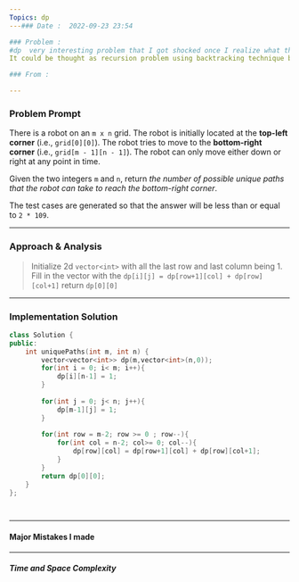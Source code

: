 ```yaml
---
Topics: dp
---### Date :  2022-09-23 23:54

### Problem : 
#dp  very interesting problem that I got shocked once I realize what the solution is.
It could be thought as recursion problem using backtracking technique but  if you use bottom up dp approach, it can be really efficient yet very easy to understand.

### From :

---
```

### Problem Prompt
There is a robot on an `m x n` grid. The robot is initially located at the **top-left corner** (i.e., `grid[0][0]`). The robot tries to move to the **bottom-right corner** (i.e., `grid[m - 1][n - 1]`). The robot can only move either down or right at any point in time.

Given the two integers `m` and `n`, return _the number of possible unique paths that the robot can take to reach the bottom-right corner_.

The test cases are generated so that the answer will be less than or equal to `2 * 109`.


---
### Approach & Analysis
>Initialize 2d `vector<int>` with all the last row and last column being 1. Fill in the vector with the `dp[i][j] = dp[row+1][col] + dp[row][col+1]`
>return `dp[0][0]` 

---
### Implementation Solution
```cpp
class Solution {
public:
    int uniquePaths(int m, int n) {
        vector<vector<int>> dp(m,vector<int>(n,0));
        for(int i = 0; i< m; i++){
            dp[i][n-1] = 1;
        }
        
        for(int j = 0; j< n; j++){
            dp[m-1][j] = 1;
        }
        
        for(int row = m-2; row >= 0 ; row--){
            for(int col = n-2; col>= 0; col--){
                dp[row][col] = dp[row+1][col] + dp[row][col+1];
            }
        }
        return dp[0][0];
    }
};




```
---
#### Major Mistakes I made



---
##### Time and Space Complexity


